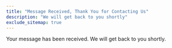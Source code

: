 ```yaml
---
title: "Message Received, Thank You for Contacting Us"
description: "We will get back to you shortly"
exclude_sitemap: true
---
```


Your message has been received. We will get back to you shortly.
